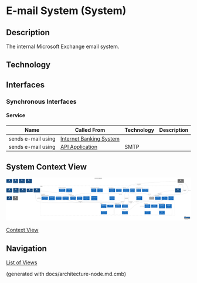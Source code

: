 # E-mail System (System)
## Description
The internal Microsoft Exchange email system.

## Technology



## Interfaces

### Synchronous Interfaces

#### Service
| Name | Called From | Technology | Description |
|---|---|---|---|
| sends e-mail using | [Internet Banking System](../mybank/digital-banking/internet-banking-system/internet-banking-system.md) |  |  |
| sends e-mail using | [API Application](../mybank/digital-banking/internet-banking-system/api-application.md) | SMTP |  |

## System Context View
![Context View of the MyBank Systems](../mybank/context-view.png)

[Context View](../mybank/context-view.md)


## Navigation
[List of Views](../views.md)

(generated with docs/architecture-node.md.cmb)
